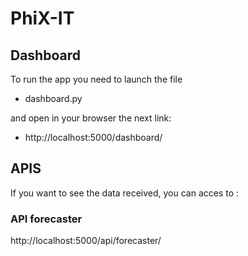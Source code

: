 # PhiX-IT

## Dashboard

To run the app you need to launch the file
- dashboard.py

and open in your browser the next link: 
- http://localhost:5000/dashboard/

## APIS

If you want to see the data received, you can acces to :

### API forecaster
http://localhost:5000/api/forecaster/
